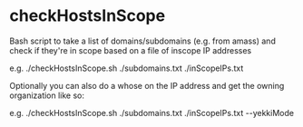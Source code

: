# checkHostsInScope
Bash script to take a list of domains/subdomains (e.g. from amass) and check if they're in scope based on a file of inscope IP addresses

e.g. ./checkHostsInScope.sh ./subdomains.txt ./inScopeIPs.txt


Optionally you can also do a whose on the IP address and get the owning organization like so:

e.g. ./checkHostsInScope.sh ./subdomains.txt ./inScopeIPs.txt --yekkiMode
